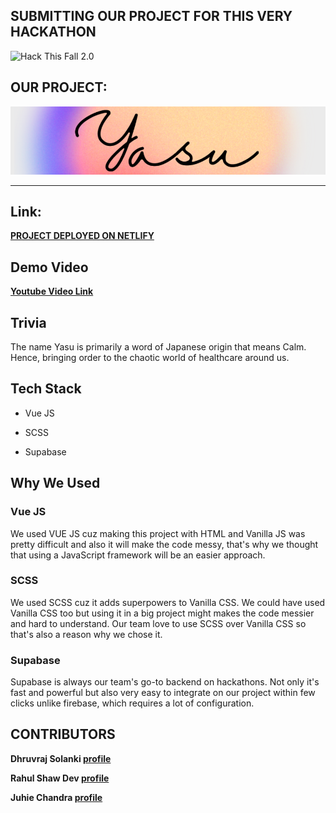 

## **SUBMITTING OUR PROJECT FOR THIS VERY HACKATHON**

![Hack This Fall 2.0](https://challengepost-s3-challengepost.netdna-ssl.com/photos/production/challenge_photos/001/643/956/datas/full_width.png)

  


  

## **OUR PROJECT:**

  

![YASU](https://github.com/juhiechandra/yasu-hack-this-fall/blob/3c1d15e5178df3053463ece6211fbc7d568aef68/yasu-header.png)

  
***

## Link:

[**PROJECT DEPLOYED ON NETLIFY**](https://peaceful-yalow-10288d.netlify.app/)
  

## Demo Video

[**Youtube Video Link**](https://youtu.be/argwaE_YkMw)

  
  
## Trivia

The name Yasu is primarily a word of Japanese origin that means Calm. 
Hence, bringing order to the chaotic world of healthcare around us.

## Tech Stack

  

- Vue JS

- SCSS

- Supabase

  

## Why We Used

  

### Vue JS

  

We used VUE JS cuz making this project with HTML and Vanilla JS was pretty difficult and also it will make the code messy, that's why we thought that using a JavaScript framework will be an easier approach.

  

### SCSS

  

We used SCSS cuz it adds superpowers to Vanilla CSS. We could have used Vanilla CSS too but using it in a big project might makes the code messier and hard to understand. Our team love to use SCSS over Vanilla CSS so that's also a reason why we chose it.

  

### Supabase

  

Supabase is always our team's go-to backend on hackathons. Not only it's fast and powerful but also very easy to integrate on our project within few clicks unlike firebase, which requires a lot of configuration.

## CONTRIBUTORS

**Dhruvraj Solanki     [profile](https://github.com/dhruvsol)**

**Rahul Shaw Dev     [profile](https://github.com/rahulshawdev)**

**Juhie Chandra  [profile](https://github.com/juhiechandra)**

